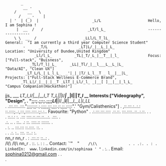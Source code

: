            _                                                      
            __ -                                                   
        /     __   \                                               
          /   _ -    |                                             
      | '  | (_)  |                        _L/L                     Hello, I am Sophina !
         |  __  /   /                    _LT/l_L_                   -----------------
        \ \  __  /                     _LLl/L_T_lL_                 General:  "I am currently a third year Computer Science Student"
            -      _T/L              _LT|L/_|__L_|_L_               Location: "University of Dundee,United Kingdom"
                 _Ll/l_L_          _TL|_T/_L_|__T__|_l_             Focus:   ["Full-stack", "Buisness",
               _TLl/T_l|_L_      _LL|_Tl/_|__l___L__L_|L_                         "Data/AI", "Clean UX"]
             _LT_L/L_|_L_l_L_  _'|_|_|T/_L_l__T _ l__|__|L_        Projects: ["Full-Stack Wellness E-Commerce Brand",
           _Tl_L|/_|__|_|__T _LlT_|_Ll/_l_ _|__[ ]__|__|_l_L_                     "Campus Companion(Hackathon)"]
jjs_ ___ _LT_l_l/|__|__l_T _T_L|_|_|l/___|_ _|__l__|__|__|_T_l_  __  Interests:["Videography", "Design",
        . ";;:;.;;:;.;;;;_Ll_|__|_l_/__|___l__|__|___l__L_|_l_LL_          
          .  .:::.:::..:::.";;;;:;;:.;.;;;;,;;:,;;;.;:,;;,;::;:".'                   "Gym/Calisthenics"]
              . ,::.:::.:..:.: ::.::::;..:,:::,::::.::::.:;:.:..                    Favourite: "Python"
                 . .:.:::.:::.:::: .::.::. :::.::::..::..:.::. . .                  
                   . ::.:.: :. .:::  ::::.::.:::.::...:. .:::. .   
                       .:. ..   . ::.. .: ::. ::::.:: ::::::.   .                    
                       .  :.         .. :::.::: ::.::::. ::. .                       
                         . .           .:. :.. :::. ::..: :.       
             nn_r   nn_r   .              :  .:::.:: ::..:  .      
            /l(\   /l)\      nn_r          . ::. :. : : ..         Contact:
            `'"``  ``"``    /\(\              . . .:. . : .        LinkedIn:  www.linkedin.com/in/sophinaa
                            ' "``                  . :. .          Email:     sophina0212@gmail.com
                                                    .   .          
                                                       .


